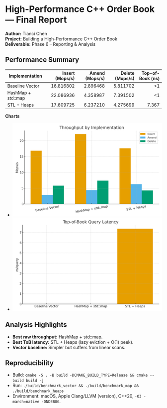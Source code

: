# High-Performance C++ Order Book — Final Report

**Author:** Tianci Chen  
**Project:** Building a High-Performance C++ Order Book  
**Deliverable:** Phase 6 – Reporting & Analysis

## Performance Summary

| Implementation       | Insert (Mops/s) | Amend (Mops/s) | Delete (Mops/s) | Top-of-Book (ns) |
|----------------------|----------------:|---------------:|----------------:|-----------------:|
| Baseline Vector      | 16.816802 | 2.896468 | 5.811702 | <1 |
| HashMap + std::map   | 22.086936 | 4.358987 | 7.391502 | <1 |
| STL + Heaps          | 17.609725 | 6.237210 | 4.275699 | 7.367 |

**Charts**  
- ![Throughput](throughput_by_impl.png)
- ![Top-of-Book Latency](top_of_book_latency_by_impl.png)

## Analysis Highlights
- **Best raw throughput:** HashMap + std::map.
- **Best ToB latency:** STL + Heaps (lazy eviction + O(1) peek).
- **Vector baseline:** Simpler but suffers from linear scans.

## Reproducibility
- Build: `cmake -S . -B build -DCMAKE_BUILD_TYPE=Release && cmake --build build -j`
- Run: `./build/benchmark_vector && ./build/benchmark_map && ./build/benchmark_heaps`
- Environment: macOS, Apple Clang/LLVM (version), C++20, `-O3 -march=native -DNDEBUG`.